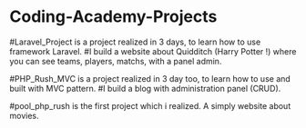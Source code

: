 # Coding-Academy-Projects
#Laravel_Project is a project realized in 3 days, to learn how to use framework Laravel. 
  #I build a website about Quidditch (Harry Potter !) where you can see teams, players, matchs, with a panel admin.
  
#PHP_Rush_MVC is a project realized in 3 day too, to learn how to use and built with MVC pattern. 
  #I build a blog with administration panel (CRUD).
  
#pool_php_rush is the first project which i realized. A simply website about movies. 
